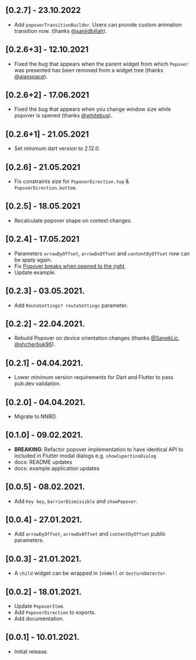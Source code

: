## [0.2.7] - 23.10.2022

- Add `popoverTransitionBuilder`. Users can provide custom animation transition now. (thanks [@sanjidbillah](https://github.com/sanjidbillah)).

## [0.2.6+3] - 12.10.2021

- Fixed the bug that appears when the parent widget from which `Popover` was presented has been removed from a widget tree (thanks [@ajaxspace](https://github.com/ajaxspace)).

## [0.2.6+2] - 17.06.2021

- Fixed the bug that appears when you change window size while popover is opened (thanks [@whitebug](https://github.com/whitebug)).

## [0.2.6+1] - 21.05.2021

- Set minimum dart version to 2.12.0.

## [0.2.6] - 21.05.2021

- Fix constraints size for `PopoverDirection.top` & `PopoverDirection.bottom`.

## [0.2.5] - 18.05.2021

- Recalculate popover shape on context changes.

## [0.2.4] - 17.05.2021

- Parameters `arrowDyOffset`, `arrowDxOffset` and `contentDyOffset` now can be apply again.
- Fix [Popover breaks when opened to the right](https://github.com/minikin/popover/issues/17).
- Update example.

## [0.2.3] - 03.05.2021.

- Add `RouteSettings? routeSettings` parameter.

## [0.2.2] - 22.04.2021.

- Rebuild Popover on device orientation changes (thanks [@SanekLic](https://github.com/SanekLic), [@shcherbuk96](https://github.com/shcherbuk96)).

## [0.2.1] - 04.04.2021.

- Lower minimum version requirements for Dart and Flutter to pass pub.dev validation.

## [0.2.0] - 04.04.2021.

- Migrate to NNBD.

## [0.1.0] - 09.02.2021.

- **BREAKING**: Refactor popover implementation to have identical API to included in Flutter modal dialogs e.g. `showCupertinoDialog`
- docs: README updates
- docs: example application updates

## [0.0.5] - 08.02.2021.

- Add `Key key`, `barrierDismissible` and `showPopover`.

## [0.0.4] - 27.01.2021.

- Add `arrowDyOffset`, `arrowDxOffset` and `contentDyOffset` public parameters.

## [0.0.3] - 21.01.2021.

- A `child` widget can be wrapped in `InkWell` or `GestureDetector`.

## [0.0.2] - 18.01.2021.

- Update `PopoverItem`.
- Add `PopoverDirection` to exports.
- Add documentation.

## [0.0.1] - 10.01.2021.

- Initial release.
